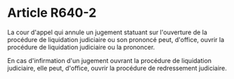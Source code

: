 # Article R640-2

La cour d'appel qui annule un jugement statuant sur l'ouverture de la procédure de liquidation judiciaire ou son prononcé peut, d'office, ouvrir la procédure de liquidation judiciaire ou la prononcer.

En cas d'infirmation d'un jugement ouvrant la procédure de liquidation judiciaire, elle peut, d'office, ouvrir la procédure de redressement judiciaire.
